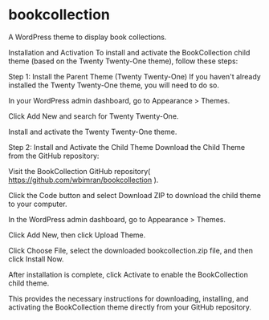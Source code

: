 # bookcollection
A WordPress theme to display book collections.

Installation and Activation
To install and activate the BookCollection child theme (based on the Twenty Twenty-One theme), follow these steps:

Step 1: Install the Parent Theme (Twenty Twenty-One)
If you haven't already installed the Twenty Twenty-One theme, you will need to do so.

In your WordPress admin dashboard, go to Appearance > Themes.

Click Add New and search for Twenty Twenty-One.

Install and activate the Twenty Twenty-One theme.

Step 2: Install and Activate the Child Theme
Download the Child Theme from the GitHub repository:

Visit the BookCollection GitHub repository( https://github.com/wbimran/bookcollection ).

Click the Code button and select Download ZIP to download the child theme to your computer.

In the WordPress admin dashboard, go to Appearance > Themes.

Click Add New, then click Upload Theme.

Click Choose File, select the downloaded bookcollection.zip file, and then click Install Now.

After installation is complete, click Activate to enable the BookCollection child theme.

This provides the necessary instructions for downloading, installing, and activating the BookCollection theme directly from your GitHub repository.
